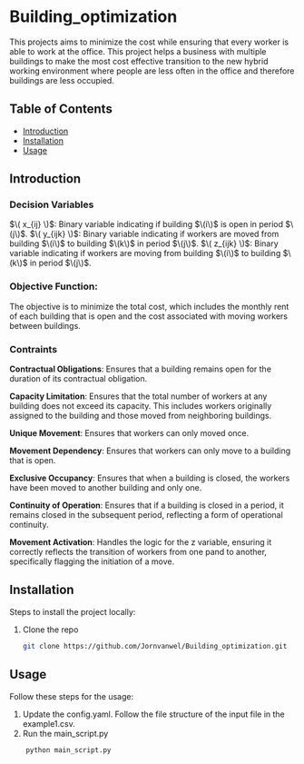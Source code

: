 # Building_optimization

This projects aims to minimize the cost while ensuring that every worker is able to work at the office. This project helps a business with multiple buildings to make the most cost effective transition to the new hybrid working environment where people are less often in the office and therefore buildings are less occupied.

## Table of Contents
- [Introduction](#Introduction)
- [Installation](#installation)
- [Usage](#usage)

## Introduction

### Decision Variables

$\( x_{ij} \)$: Binary variable indicating if building $\(i\)$ is open in period $\(j\)$.
$\( y_{ijk} \)$: Binary variable indicating if workers are moved from building $\(i\)$ to building $\(k\)$ in period $\(j\)$.
$\( z_{ijk} \)$: Binary variable indicating if workers are moving from building $\(i\)$ to building $\(k\)$ in period $\(j\)$.

### Objective Function:

The objective is to minimize the total cost, which includes the monthly rent of each building that is open and the cost associated with moving workers between buildings.

### Contraints

**Contractual Obligations**: Ensures that a building remains open for the duration of its contractual obligation.

**Capacity Limitation**: Ensures that the total number of workers at any building does not exceed its capacity. This includes workers originally assigned to the building and those moved from neighboring buildings.

**Unique Movement**: Ensures that workers can only moved once.

**Movement Dependency**: Ensures that workers can only move to a building that is open.

**Exclusive Occupancy**: Ensures that when a building is closed, the workers have been moved to another building and only one.

**Continuity of Operation**: Ensures that if a building is closed in a period, it remains closed in the subsequent period, reflecting a form of operational continuity.

**Movement Activation**: Handles the logic for the z variable, ensuring it correctly reflects the transition of workers from one pand to another, specifically flagging the initiation of a move.


## Installation
Steps to install the project locally:
1. Clone the repo
   ```bash
   git clone https://github.com/Jornvanwel/Building_optimization.git

## Usage
Follow these steps for the usage:
1. Update the config.yaml. Follow the file structure of the input file in the example1.csv. 
2. Run the main_script.py
```bash
    python main_script.py